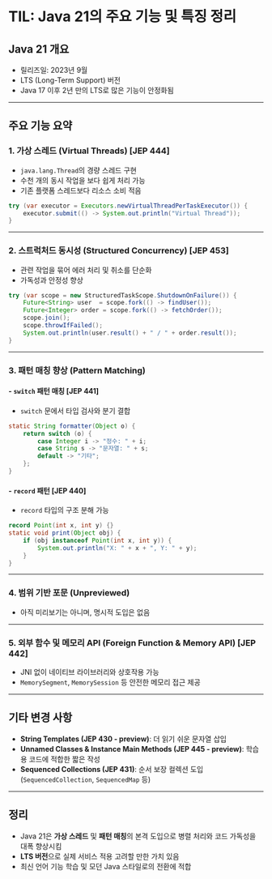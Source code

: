 # TIL: Java 21의 주요 기능 및 특징 정리 
## Java 21 개요
- 릴리즈일: 2023년 9월
- LTS (Long-Term Support) 버전
- Java 17 이후 2년 만의 LTS로 많은 기능이 안정화됨

---

##  주요 기능 요약

### 1. **가상 스레드 (Virtual Threads) [JEP 444]**
- `java.lang.Thread`의 경량 스레드 구현
- 수천 개의 동시 작업을 보다 쉽게 처리 가능
- 기존 플랫폼 스레드보다 리소스 소비 적음
```java
try (var executor = Executors.newVirtualThreadPerTaskExecutor()) {
    executor.submit(() -> System.out.println("Virtual Thread"));
}
```

---

### 2. **스트럭처드 동시성 (Structured Concurrency) [JEP 453]**
- 관련 작업을 묶어 에러 처리 및 취소를 단순화
- 가독성과 안정성 향상
```java
try (var scope = new StructuredTaskScope.ShutdownOnFailure()) {
    Future<String> user  = scope.fork(() -> findUser());
    Future<Integer> order = scope.fork(() -> fetchOrder());
    scope.join();
    scope.throwIfFailed();
    System.out.println(user.result() + " / " + order.result());
}
```

---

### 3. **패턴 매칭 향상 (Pattern Matching)**
#### - `switch` 패턴 매칭 [JEP 441]
- `switch` 문에서 타입 검사와 분기 결합
```java
static String formatter(Object o) {
    return switch (o) {
        case Integer i -> "정수: " + i;
        case String s -> "문자열: " + s;
        default -> "기타";
    };
}
```

#### - `record` 패턴 [JEP 440]
- `record` 타입의 구조 분해 가능
```java
record Point(int x, int y) {}
static void print(Object obj) {
    if (obj instanceof Point(int x, int y)) {
        System.out.println("X: " + x + ", Y: " + y);
    }
}
```

---

### 4. **범위 기반 포문 (Unpreviewed)**
- 아직 미리보기는 아니며, 명시적 도입은 없음

---

### 5. **외부 함수 및 메모리 API (Foreign Function & Memory API) [JEP 442]**
- JNI 없이 네이티브 라이브러리와 상호작용 가능
- `MemorySegment`, `MemorySession` 등 안전한 메모리 접근 제공

---

##  기타 변경 사항

- **String Templates (JEP 430 - preview)**: 더 읽기 쉬운 문자열 삽입
- **Unnamed Classes & Instance Main Methods (JEP 445 - preview)**: 학습용 코드에 적합한 짧은 작성
- **Sequenced Collections (JEP 431)**: 순서 보장 컬렉션 도입 (`SequencedCollection`, `SequencedMap` 등)

---

##  정리
- Java 21은 **가상 스레드** 및 **패턴 매칭**의 본격 도입으로 병렬 처리와 코드 가독성을 대폭 향상시킴
- **LTS 버전**으로 실제 서비스 적용 고려할 만한 가치 있음
- 최신 언어 기능 학습 및 모던 Java 스타일로의 전환에 적합